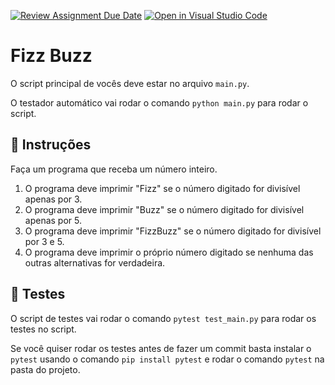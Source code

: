 [![Review Assignment Due Date](https://classroom.github.com/assets/deadline-readme-button-8d59dc4de5201274e310e4c54b9627a8934c3b88527886e3b421487c677d23eb.svg)](https://classroom.github.com/a/LVQc9pOH)
[![Open in Visual Studio Code](https://classroom.github.com/assets/open-in-vscode-c66648af7eb3fe8bc4f294546bfd86ef473780cde1dea487d3c4ff354943c9ae.svg)](https://classroom.github.com/online_ide?assignment_repo_id=10703522&assignment_repo_type=AssignmentRepo)
# Fizz Buzz

O script principal de vocês deve estar no arquivo `main.py`.

O testador automático vai rodar o comando `python main.py` para rodar o script.

## 📝 Instruções

Faça um programa que receba um número inteiro.

1. O programa deve imprimir "Fizz" se o número digitado for divisível apenas por 3.
2. O programa deve imprimir "Buzz" se o número digitado for divisível apenas por 5.
3. O programa deve imprimir "FizzBuzz" se o número digitado for divisível por 3 e 5.
4. O programa deve imprimir o próprio número digitado se nenhuma das outras alternativas for verdadeira.

## 🧪 Testes

O script de testes vai rodar o comando `pytest test_main.py` para rodar os testes no script.

Se você quiser rodar os testes antes de fazer um commit basta instalar o `pytest` usando o comando `pip install pytest` e rodar o comando `pytest` na pasta do projeto.
